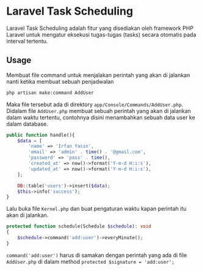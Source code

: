 # Laravel Task Scheduling
Laravel Task Scheduling adalah fitur yang disediakan oleh framework PHP Laravel untuk mengatur eksekusi tugas-tugas (tasks) secara otomatis pada interval tertentu.

## Usage
Membuat file command untuk menjalakan perintah yang akan di jalankan nanti ketika membuat sebuah penjadwalan

```sh
php artisan make:command AddUser
```

Maka file tersebut ada di direktory `app/Console/Commands/AddUser.php`. 
Didalam file `AddUser.php` membuat sebuah perintah yang akan di jalankan dalam waktu tertentu, contohnya disini menambahkan sebuah data user ke dalam database.

```php
public function handle(){
    $data = [
        'name' => 'Irfan Yasin',
        'email' => 'admin' . time() . '@gmail.com',
        'password' => 'pass' . time(),
        'created_at' => now()->format('Y-m-d H:i:s'),
        'updated_at' => now()->format('Y-m-d H:i:s'),
    ];

    DB::table('users')->insert($data);
    $this->info('success');
}
```

Lalu buka file `Kernel.php` dan buat pengaturan waktu kapan perintah itu akan di jalankan.

```php
protected function schedule(Schedule $schedule): void
{
    $schedule->command('add:user')->everyMinute();
}
```

`command('add:user')` harus di samakan dengan perintah yang ada di file `AddUser.php` di dalam method `protected $signature = 'add:user';`




